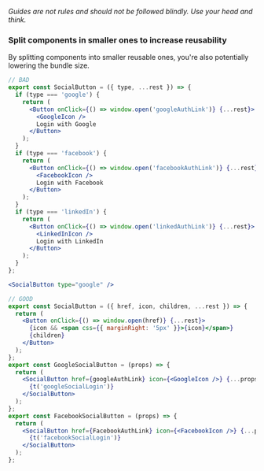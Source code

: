 *Guides are not rules and should not be followed blindly. Use your head and think.*

### Split components in smaller ones to increase reusability
By splitting components into smaller reusable ones, you're also potentially lowering the bundle size.

```jsx
// BAD
export const SocialButton = ({ type, ...rest }) => {
  if (type === 'google') {
    return (
      <Button onClick={() => window.open('googleAuthLink')} {...rest}>
        <GoogleIcon />
        Login with Google
      </Button>
    );
  }
  if (type === 'facebook') {
    return (
      <Button onClick={() => window.open('facebookAuthLink')} {...rest}>
        <FacebookIcon />
        Login with Facebook
      </Button>
    );
  }
  if (type === 'linkedIn') {
    return (
      <Button onClick={() => window.open('linkedAuthLink')} {...rest}>
        <LinkedInIcon />
        Login with LinkedIn
      </Button>
    );
  }
};

<SocialButton type="google" />
```

```jsx
// GOOD
export const SocialButton = ({ href, icon, children, ...rest }) => {
  return (
    <Button onClick={() => window.open(href)} {...rest}>
      {icon && <span css={{ marginRight: '5px' }}>{icon}</span>}
      {children}
    </Button>
  );
};
export const GoogleSocialButton = (props) => {
  return (
    <SocialButton href={googleAuthLink} icon={<GoogleIcon />} {...props}>
      {t('googleSocialLogin')}
    </SocialButton>
  );
};
export const FacebookSocialButton = (props) => {
  return (
    <SocialButton href={FacebookAuthLink} icon={<FacebookIcon />} {...props}>
      {t('facebookSocialLogin')}
    </SocialButton>
  );
};
```